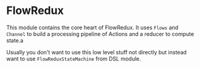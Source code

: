 # FlowRedux
This module contains the core heart of FlowRedux.
It uses `Flows` and `Channel` to build a processing pipeline of Actions and a reducer to compute state.a

Usually you don't want to use this low level stuff not directly but instead want to use `FlowReduxStateMachine` from DSL module.